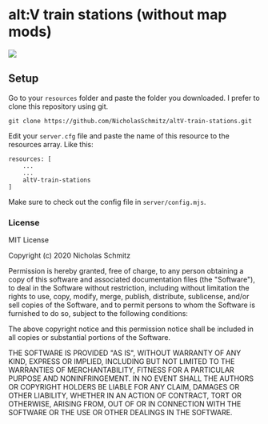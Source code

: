 # alt:V train stations (without map mods)

[![](http://img.youtube.com/vi/cwHB0OVcqp8/0.jpg)](http://www.youtube.com/watch?v=cwHB0OVcqp8 'Preview')

## Setup

Go to your `resources` folder and paste the folder you downloaded. I prefer to clone this repository using git.

```
git clone https://github.com/NicholasSchmitz/altV-train-stations.git
```

Edit your `server.cfg` file and paste the name of this resource to the resources array. Like this:

```
resources: [
    ...
    ...
    altV-train-stations
]
```

Make sure to check out the config file in `server/config.mjs`.

### License

MIT License

Copyright (c) 2020 Nicholas Schmitz

Permission is hereby granted, free of charge, to any person obtaining a copy
of this software and associated documentation files (the "Software"), to deal
in the Software without restriction, including without limitation the rights
to use, copy, modify, merge, publish, distribute, sublicense, and/or sell
copies of the Software, and to permit persons to whom the Software is
furnished to do so, subject to the following conditions:

The above copyright notice and this permission notice shall be included in all
copies or substantial portions of the Software.

THE SOFTWARE IS PROVIDED "AS IS", WITHOUT WARRANTY OF ANY KIND, EXPRESS OR
IMPLIED, INCLUDING BUT NOT LIMITED TO THE WARRANTIES OF MERCHANTABILITY,
FITNESS FOR A PARTICULAR PURPOSE AND NONINFRINGEMENT. IN NO EVENT SHALL THE
AUTHORS OR COPYRIGHT HOLDERS BE LIABLE FOR ANY CLAIM, DAMAGES OR OTHER
LIABILITY, WHETHER IN AN ACTION OF CONTRACT, TORT OR OTHERWISE, ARISING FROM,
OUT OF OR IN CONNECTION WITH THE SOFTWARE OR THE USE OR OTHER DEALINGS IN THE
SOFTWARE.
